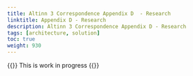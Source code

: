 ```yaml
---
title: Altinn 3 Correspondence Appendix D  - Research
linktitle: Appendix D - Research
description: Altinn 3 Correspondence Appendix D - Research
tags: [architecture, solution]
toc: true
weight: 930
---
```


{{<notice warning>}} <!-- info -->
This is work in progress
{{</notice>}}
